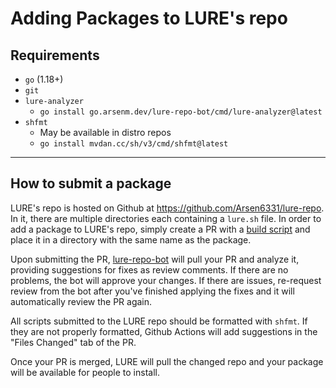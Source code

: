 # Adding Packages to LURE's repo

## Requirements

- `go` (1.18+)
- `git`
- `lure-analyzer`
    - `go install go.arsenm.dev/lure-repo-bot/cmd/lure-analyzer@latest`
- `shfmt`
    - May be available in distro repos
    - `go install mvdan.cc/sh/v3/cmd/shfmt@latest`

---

## How to submit a package

LURE's repo is hosted on Github at https://github.com/Arsen6331/lure-repo. In it, there are multiple directories each containing a `lure.sh` file. In order to add a package to LURE's repo, simply create a PR with a [build script](./build-scripts.md) and place it in a directory with the same name as the package.

Upon submitting the PR, [lure-repo-bot](/Arsen6331/lure-repo-bot) will pull your PR and analyze it, providing suggestions for fixes as review comments. If there are no problems, the bot will approve your changes. If there are issues, re-request review from the bot after you've finished applying the fixes and it will automatically review the PR again.

All scripts submitted to the LURE repo should be formatted with `shfmt`. If they are not properly formatted, Github Actions will add suggestions in the "Files Changed" tab of the PR.

Once your PR is merged, LURE will pull the changed repo and your package will be available for people to install.